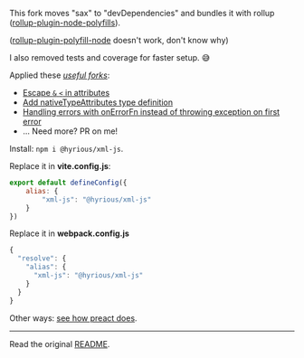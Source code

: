 
This fork moves "sax" to "devDependencies" and bundles it with
rollup ([rollup-plugin-node-polyfills](https://github.com/ionic-team/rollup-plugin-node-polyfills)).

([rollup-plugin-polyfill-node](https://github.com/snowpackjs/rollup-plugin-polyfill-node) doesn't work, don't know why)

I also removed tests and coverage for faster setup. :sweat_smile:

Applied these [_useful forks_](https://useful-forks.github.io/?repo=nashwaan%2Fxml-js):

- [Escape `&` `<` in attributes](https://github.com/melody-universe/xml-js)
- [Add nativeTypeAttributes type definition](https://github.com/mariuseis/xml-js/commit/aec4986298b3270ee8f429871907d65d9859b0da)
- [Handling errors with onErrorFn instead of throwing exception on first error](https://github.com/drdmitry/xml-js/commit/3476bb3a7917c6a2f7f464427a2dfd8f479d53c3)
- ... Need more? PR on me!

Install: `npm i @hyrious/xml-js`.

Replace it in **vite.config.js**:

```js
export default defineConfig({
    alias: {
        "xml-js": "@hyrious/xml-js"
    }
})
````

Replace it in **webpack.config.js**

```js
{
  "resolve": {
    "alias": {
      "xml-js": "@hyrious/xml-js"
    }
  }
}
````

Other ways: [see how preact does](https://preactjs.com/guide/v8/switching-to-preact/).

- - -

Read the original [README](https://github.com/nashwaan/xml-js).
